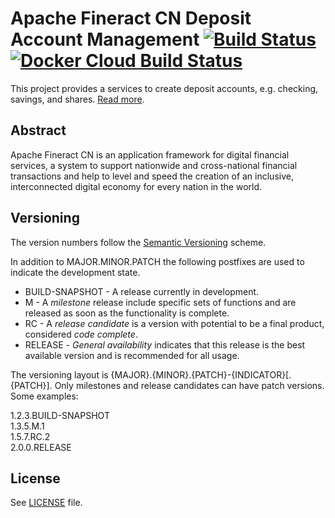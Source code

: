 # Apache Fineract CN Deposit Account Management [![Build Status](https://api.travis-ci.com/apache/fineract-cn-deposit-account-management.svg?branch=0.1.x)](https://travis-ci.com/apache/fineract-cn-deposit-account-management) [![Docker Cloud Build Status](https://img.shields.io/docker/cloud/build/apache/fineract-cn-deposit-account-management)](https://hub.docker.com/r/apache/fineract-cn-deposit-account-management/builds) 

This project provides a services to create deposit accounts, e.g. checking, savings, and shares.
[Read more](https://cwiki.apache.org/confluence/display/FINERACT/Fineract+CN+Project+Structure#FineractCNProjectStructure-deposit-account-management).


## Abstract
Apache Fineract CN is an application framework for digital financial services, a system to support nationwide and cross-national financial transactions and help to level and speed the creation of an inclusive, interconnected digital economy for every nation in the world.

## Versioning
The version numbers follow the [Semantic Versioning](http://semver.org/) scheme.

In addition to MAJOR.MINOR.PATCH the following postfixes are used to indicate the development state.

* BUILD-SNAPSHOT - A release currently in development. 
* M - A _milestone_ release include specific sets of functions and are released as soon as the functionality is complete.
* RC - A _release candidate_ is a version with potential to be a final product, considered _code complete_.
* RELEASE - _General availability_ indicates that this release is the best available version and is recommended for all usage.

The versioning layout is {MAJOR}.{MINOR}.{PATCH}-{INDICATOR}[.{PATCH}]. Only milestones and release candidates can  have patch versions. Some examples:

1.2.3.BUILD-SNAPSHOT  
1.3.5.M.1  
1.5.7.RC.2  
2.0.0.RELEASE

## License
See [LICENSE](LICENSE) file.
